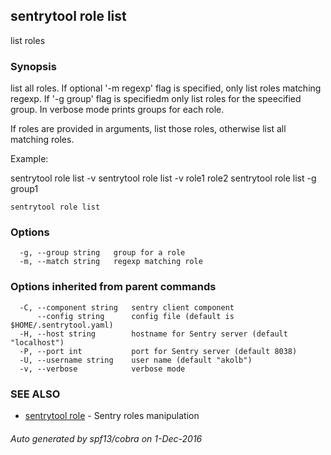 ## sentrytool role list

list roles

### Synopsis


list all roles.
If optional '-m regexp' flag is specified, only list roles matching regexp.
If '-g group' flag is specifiedm only list roles for the speecified group.
In verbose mode prints groups for each role.

If roles are provided in arguments, list those roles, otherwise list all matching roles.

Example:

  sentrytool role list -v
  sentrytool role list -v role1 role2
  sentrytool role list -g group1



```
sentrytool role list
```

### Options

```
  -g, --group string   group for a role
  -m, --match string   regexp matching role
```

### Options inherited from parent commands

```
  -C, --component string   sentry client component
      --config string      config file (default is $HOME/.sentrytool.yaml)
  -H, --host string        hostname for Sentry server (default "localhost")
  -P, --port int           port for Sentry server (default 8038)
  -U, --username string    user name (default "akolb")
  -v, --verbose            verbose mode
```

### SEE ALSO
* [sentrytool role](sentrytool_role.md)	 - Sentry roles manipulation

###### Auto generated by spf13/cobra on 1-Dec-2016
